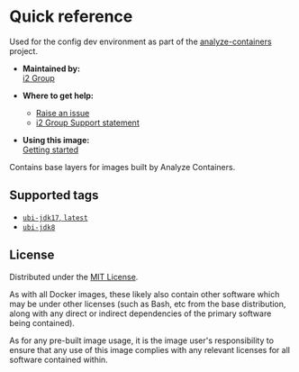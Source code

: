 # Quick reference

Used for the config dev environment as part of the [analyze-containers](https://github.com/i2group/analyze-containers) project.

- **Maintained by:**  
  [i2 Group](https://i2group.com/)

- **Where to get help:**  
  - [Raise an issue](https://github.com/i2group/analyze-docker/issues?q=is%3Aissue+is%3Aopen)
  - [i2 Group Support statement](https://support.i2group.com/s/article/2291)

- **Using this image:**  
  [Getting started](https://i2group.github.io/analyze-containers/content/getting_started.html)

Contains base layers for images built by Analyze Containers.

## Supported tags

- [`ubi-jdk17`, `latest`](https://github.com/i2group/analyze-docker/blob/main/images/analyze-containers-base/ubi-jdk17/Dockerfile)
- [`ubi-jdk8`](https://github.com/i2group/analyze-docker/blob/main/images/analyze-containers-base/ubi-jdk8/Dockerfile)

## License

Distributed under the [MIT License](../../LICENSE).

As with all Docker images, these likely also contain other software which may be under other licenses (such as Bash, etc from the base distribution, along with any direct or indirect dependencies of the primary software being contained).

As for any pre-built image usage, it is the image user's responsibility to ensure that any use of this image complies with any relevant licenses for all software contained within.

